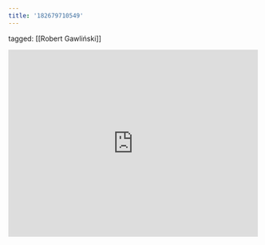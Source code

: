 ```yaml
---
title: '182679710549'
---
```

tagged: [[Robert Gawliński]]
<iframe allow="accelerometer; autoplay; clipboard-write; encrypted-media; gyroscope; picture-in-picture" allowfullscreen="" frameborder="0" height="375" id="youtube_iframe" src="https://www.youtube.com/embed/xOYEt-w5eK0?feature=oembed&amp;enablejsapi=1&amp;origin=https://safe.txmblr.com&amp;wmode=opaque" width="500"></iframe>